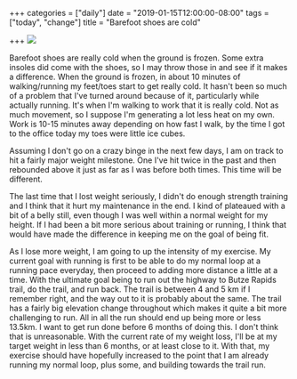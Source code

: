+++
categories = ["daily"]
date = "2019-01-15T12:00:00-08:00"
tags = ["today", "change"]
title = "Barefoot shoes are cold"

+++
![](/uploads/IMG_8890.JPG)

Barefoot shoes are really cold when the ground is frozen. Some extra insoles did come with the shoes, so I may throw those in and see if it makes a difference. When the ground is frozen, in about 10 minutes of walking/running my feet/toes start to get really cold. It hasn't been so much of a problem that I've turned around because of it, particularly while actually running. It's when I'm walking to work that it is really cold. Not as much movement, so I suppose I'm generating a lot less heat on my own. Work is 10-15 minutes away depending on how fast I walk, by the time I got to the office today my toes were little ice cubes.

Assuming I don't go on a crazy binge in the next few days, I am on track to hit a fairly major weight milestone. One I've hit twice in the past and then rebounded above it just as far as I was before both times. This time will be different. 

The last time that I lost weight seriously, I didn't do enough strength training and I think that it hurt my maintenance in the end. I kind of plateaued with a bit of a belly still, even though I was well within a normal weight for my height. If I had been a bit more serious about training or running, I think that would have made the difference in keeping me on the goal of being fit. 

As I lose more weight, I am going to up the intensity of my exercise. My current goal with running is first to be able to do my normal loop at a running pace everyday, then proceed to adding more distance a little at a time. With the ultimate goal being to run out the highway to Butze Rapids trail, do the trail, and run back. The trail is between 4 and 5 km if I remember right, and the way out to it is probably about the same. The trail has a fairly big elevation change throughout which makes it quite a bit more challenging to run. All in all the run should end up being more or less 13.5km. I want to get run done before 6 months of doing this. I don't think that is unreasonable. With the current rate of my weight loss, I'll be at my target weight in less than 6 months, or at least close to it. With that, my exercise should have hopefully increased to the point that I am already running my normal loop, plus some, and building towards the trail run.
